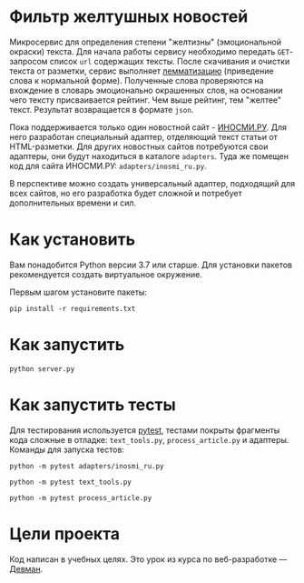 # Фильтр желтушных новостей

Микросервис для определения степени "желтизны" (эмоциональной окраски) текста. Для начала работы сервису необходимо передать `GET`-запросом список `url` содержащих тексты. После скачивания и очистки текста от разметки, сервис выполняет [лемматизацию](https://ru.wikipedia.org/wiki/Лемматизация) (приведение слова к нормальной форме). Полученные слова проверяются на вхождение в словарь эмоционально окрашенных слов, на основании чего тексту присваивается рейтинг. Чем выше рейтинг, тем "желтее" текст. Результат возвращается в формате `json`.

Пока поддерживается только один новостной сайт - [ИНОСМИ.РУ](https://inosmi.ru/). Для него разработан специальный адаптер, отделяющий текст статьи от HTML-разметки. Для других новостных сайтов потребуются свои адаптеры, они будут находиться в каталоге `adapters`. Туда же помещен код для сайта ИНОСМИ.РУ: `adapters/inosmi_ru.py`.

В перспективе можно создать универсальный адаптер, подходящий для всех сайтов, но его разработка будет сложной и потребует дополнительных времени и сил.

# Как установить

Вам понадобится Python версии 3.7 или старше. Для установки пакетов рекомендуется создать виртуальное окружение.

Первым шагом установите пакеты:

```python3
pip install -r requirements.txt
```

# Как запустить

```python3
python server.py
```

# Как запустить тесты

Для тестирования используется [pytest](https://docs.pytest.org/en/latest/), тестами покрыты фрагменты кода сложные в отладке: `text_tools.py`, `process_article.py` и адаптеры. Команды для запуска тестов:

```
python -m pytest adapters/inosmi_ru.py
```

```
python -m pytest text_tools.py
```

```
python -m pytest process_article.py
```

# Цели проекта

Код написан в учебных целях. Это урок из курса по веб-разработке — [Девман](https://dvmn.org).
